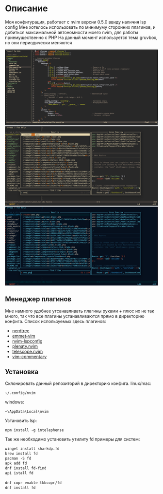 # Описание
Моя конфигурация, работает с nvim версии 0.5.0 ввиду наличия lsp config
Мне хотелось использовать по минимуму сторонних плагинов, и добиться максимальной автономности моего nvim, для работы приемущественно с PHP
На данный момент используется тема gruvbox, но они периодически меняются


![image1](images/1.png)
![image2](images/2.png)
![image3](images/3.png)
## Менеджер плагинов
Мне намного удобнее утсанавливать плагины руками + плюс их не так много, так что все плагины устанавливаются прямо в директорию конфига. Список используемых здесь плагинов:
- [nerdtree](https://github.com/preservim/nerdtree)
- [emmet-vim](https://github.com/mattn/emmet-vim)
- [nvim-lspconfig](https://github.com/neovim/nvim-lspconfig)
- [plenaty.nvim](https://github.com/nvim-lua/plenary.nvim)
- [telescope.nvim](https://github.com/nvim-telescope/telescope.nvim)
- [vim-commentary](https://github.com/tpope/vim-commentary)


## Установка
Склонировать данный репозиторий в директорию конфига.
linux/mac:
```
~/.config/nvim
```
windows:
```
~\AppData\Local\nvim
```
Установить lsp:
```
npm install -g intelephense
```

Так же необходимо установить утилиту fd примеры для систем:
```
winget install sharkdp.fd
brew install fd
pacman -S fd
apk add fd
dnf install fd-find
api istall fd

dnf copr enable tkbcopr/fd
dnf install fd
```




<!-- # vim-plug -->
<!-- linux/mac -->
<!-- ~~~ -->
<!-- sh -c 'curl -fLo "${XDG_DATA_HOME:-$HOME/.local/share}"/nvim/site/autoload/plug.vim --create-dirs \ -->
<!--        https://raw.githubusercontent.com/junegunn/vim-plug/master/plug.vim' -->
<!-- ~~~ -->
<!-- windows(powershell) -->
<!-- ~~~ -->
<!-- iwr -useb https://raw.githubusercontent.com/junegunn/vim-plug/master/plug.vim |` -->
<!--     ni "$(@($env:XDG_DATA_HOME, $env:LOCALAPPDATA)[$null -eq $env:XDG_DATA_HOME])/nvim-data/site/autoload/plug.vim" -Force -->
<!-- ~~~ -->
<!-- in nvim: -->
<!-- ~~~ -->
<!-- PlugInstall -->
<!-- ~~~ -->


<!-- # packer -->
<!-- linux/mac -->
<!-- ~~~ -->
<!-- git clone --depth 1 https://github.com/wbthomason/packer.nvim\ -->
<!--  ~/.local/share/nvim/site/pack/packer/start/packer.nvim -->
<!-- ~~~ -->
<!-- windows(powershell) -->
<!-- ~~~ -->
<!-- git clone https://github.com/wbthomason/packer.nvim "$env:LOCALAPPDATA\nvim-data\site\pack\packer\start\packer.nvim" -->
<!-- ~~~ -->
<!-- in nvim: -->
<!-- ~~~ -->
<!-- PackerSync -->
<!-- ~~~ -->
